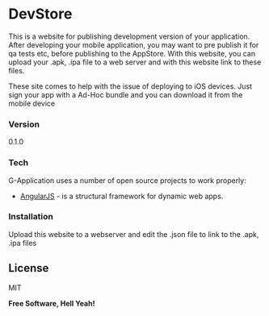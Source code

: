 # DevStore
This is a website for publishing development version of your application.
After developing your mobile application, you may want to pre publish it for qa tests etc, before publishing to the AppStore.
With this website, you can upload your .apk, .ipa file to a web server and with this website link to these files.

These site comes to help with the issue of deploying to iOS devices. 
Just sign your app with a Ad-Hoc bundle and you can download it from the mobile device 


### Version
0.1.0

### Tech

G-Application uses a number of open source projects to work properly:

* [AngularJS] - is a structural framework for dynamic web apps.

### Installation

Upload this website to a webserver and edit the .json file to link to the .apk, .ipa files


License
----

MIT


**Free Software, Hell Yeah!**


[//]: # (These are reference links used in the body of this note and get stripped out when the markdown processor does its job. There is no need to format nicely because it shouldn't be seen. Thanks SO - http://stackoverflow.com/questions/4823468/store-comments-in-markdown-syntax)

   [AngularJS]: <http://angularjs.org>
